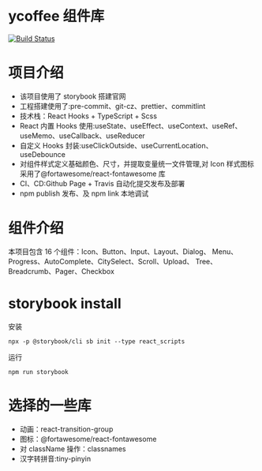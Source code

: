 # ycoffee 组件库

[![Build Status](https://travis-ci.org/yuyunzhi/ycoffee.svg?branch=master)](https://travis-ci.org/yuyunzhi/ycoffee)

# 项目介绍

- 该项目使用了 storybook 搭建官网
- 工程搭建使用了:pre-commit、git-cz、prettier、commitlint
- 技术栈：React Hooks + TypeScript + Scss
- React 内置 Hooks 使用:useState、useEffect、useContext、useRef、useMemo、useCallback、useReducer
- 自定义 Hooks 封装:useClickOutside、useCurrentLocation、useDebounce
- 对组件样式定义基础颜色、尺寸，并提取变量统一文件管理,对 Icon 样式图标采用了@fortawesome/react-fontawesome 库
- CI、CD:Github Page + Travis 自动化提交发布及部署
- npm publish 发布、及 npm link 本地调试

# 组件介绍

本项目包含 16 个组件：Icon、Button、Input、Layout、Dialog、
Menu、Progress、AutoComplete、CitySelect、Scroll、Upload、
Tree、Breadcrumb、Pager、Checkbox

# storybook install

安装

```$xslt
npx -p @storybook/cli sb init --type react_scripts
```

运行

```$xslt
npm run storybook
```

# 选择的一些库

- 动画：react-transition-group
- 图标：@fortawesome/react-fontawesome
- 对 className 操作：classnames
- 汉字转拼音:tiny-pinyin
